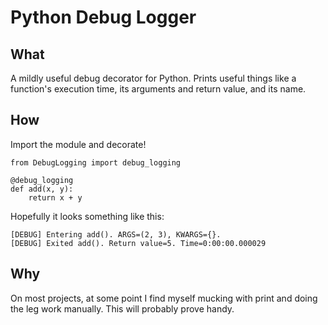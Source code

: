 Python Debug Logger
===================

What
----
A mildly useful debug decorator for Python. Prints useful things like a
function's execution time, its arguments and return value, and its name.

How
---
Import the module and decorate!

```
from DebugLogging import debug_logging

@debug_logging
def add(x, y):
    return x + y
```

Hopefully it looks something like this:

```
[DEBUG] Entering add(). ARGS=(2, 3), KWARGS={}.
[DEBUG] Exited add(). Return value=5. Time=0:00:00.000029
```

Why
---
On most projects, at some point I find myself mucking with print and doing
the leg work manually. This will probably prove handy.
